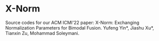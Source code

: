 # X-Norm
Source codes for our ACM ICMI'22 paper:
X-Norm: Exchanging Normalization Parameters for Bimodal Fusion. Yufeng Yin*, Jiashu Xu*, Tianxin Zu, Mohammad Soleymani.
